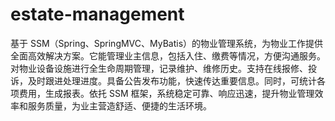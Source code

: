 # estate-management
基于 SSM（Spring、SpringMVC、MyBatis）的物业管理系统，为物业工作提供全面高效解决方案。它能管理业主信息，包括入住、缴费等情况，方便沟通服务。对物业设备设施进行全生命周期管理，记录维护、维修历史。支持在线报修、投诉，及时跟进处理进度。具备公告发布功能，快速传达重要信息。同时，可统计各项费用，生成报表。依托 SSM 框架，系统稳定可靠、响应迅速，提升物业管理效率和服务质量，为业主营造舒适、便捷的生活环境。 
